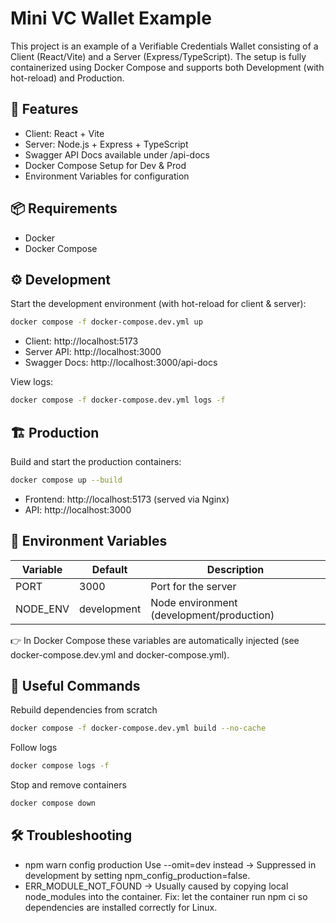 # Mini VC Wallet Example

This project is an example of a Verifiable Credentials Wallet consisting of a Client (React/Vite) and a Server (Express/TypeScript).
The setup is fully containerized using Docker Compose and supports both Development (with hot-reload) and Production.

## 🚀 Features

- Client: React + Vite
- Server: Node.js + Express + TypeScript
- Swagger API Docs available under /api-docs
- Docker Compose Setup for Dev & Prod
- Environment Variables for configuration

## 📦 Requirements

- Docker
- Docker Compose

## ⚙️ Development

Start the development environment (with hot-reload for client & server):

```bash
docker compose -f docker-compose.dev.yml up
```

- Client: http://localhost:5173
- Server API: http://localhost:3000
- Swagger Docs: http://localhost:3000/api-docs

View logs:

```bash
docker compose -f docker-compose.dev.yml logs -f
```

## 🏗️ Production

Build and start the production containers:

```bash
docker compose up --build
```

- Frontend: http://localhost:5173 (served via Nginx)
- API: http://localhost:3000

## 🔑 Environment Variables

| Variable | Default     | Description                               |
| -------- | ----------- | ----------------------------------------- |
| PORT     | 3000        | Port for the server                       |
| NODE_ENV | development | Node environment (development/production) |

👉 In Docker Compose these variables are automatically injected (see docker-compose.dev.yml and docker-compose.yml).

## 📜 Useful Commands

Rebuild dependencies from scratch

```bash
docker compose -f docker-compose.dev.yml build --no-cache
```

Follow logs

```bash
docker compose logs -f
```

Stop and remove containers

```bash
docker compose down
```

## 🛠️ Troubleshooting

- npm warn config production Use --omit=dev instead
  → Suppressed in development by setting npm_config_production=false.
- ERR_MODULE_NOT_FOUND
  → Usually caused by copying local node_modules into the container.
  Fix: let the container run npm ci so dependencies are installed correctly for Linux.
